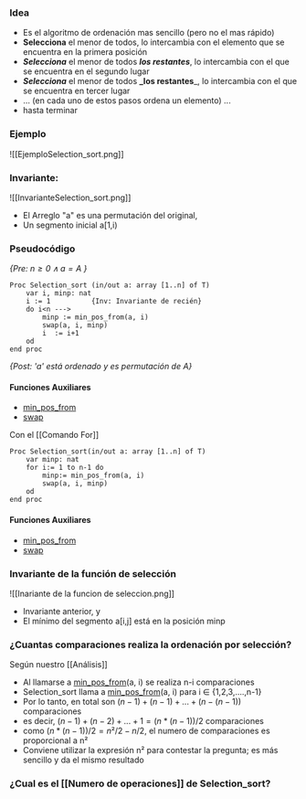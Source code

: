 ### Idea
- Es el algoritmo de ordenación mas sencillo (pero no el mas rápido)
- **Selecciona** el menor de todos, lo intercambia con el elemento que se encuentra en la primera posición 
- **_Selecciona_** el menor de todos **_los restantes_**, lo intercambia con el que se encuentra en el segundo lugar
- **_Selecciona_** el menor de todos **_los restantes**_, lo intercambia con el que se encuentra en tercer lugar 
- ... (en cada uno de estos pasos ordena un elemento) ... 
- hasta terminar
### Ejemplo

![[EjemploSelection_sort.png]]

### Invariante:

![[InvarianteSelection_sort.png]]

- El Arreglo "a" es una permutación del original,
- Un segmento inicial a[1,i) 

### Pseudocódigo

*{Pre: $n≥0 ∧ a = A$ }*
``` LenguajeDeLaMateria
Proc Selection_sort (in/out a: array [1..n] of T)
	var i, minp: nat
	i := 1          {Inv: Invariante de recién}
	do i<n --->
		minp := min_pos_from(a, i)
		swap(a, i, minp)
		i  := i+1
	od
end proc
```
*{Post: 'a' está ordenado y es permutación de A}*
#### Funciones Auxiliares
- [min_pos_from](FuncionDeSeleccion.md)
- [swap](swap.md)

Con el [[Comando For]]
```LenguajeDeLaMateria
Proc Selection_sort(in/out a: array [1..n] of T)
	var minp: nat
	for i:= 1 to n-1 do
		minp:= min_pos_from(a, i)
		swap(a, i, minp)
	od
end proc
```
#### Funciones Auxiliares
- [min_pos_from](FuncionDeSeleccion.md)
- [swap](swap.md)

### Invariante de la función de selección 

![[Inariante de la funcion de seleccion.png]]

- Invariante anterior, y
- El mínimo del segmento a[i,j] está en la posición minp

### ¿Cuantas comparaciones realiza la ordenación por selección?

Según nuestro [[Análisis]]
- Al llamarse a [min_pos_from](FuncionDeSeleccion.md)(a, i) se realiza n-i comparaciones
- Selection_sort llama a [min_pos_from](FuncionDeSeleccion.md)(a, i) para i ∈ {1,2,3,....,n-1}
- Por lo tanto, en total son $(n-1) + (n-1) + ... + (n - (n-1))$ comparaciones
- es decir, $(n-1) + (n-2) + ... + 1 = (n * (n-1))/2$ comparaciones
- como $(n * (n-1))/2  =  n²/2 - n/2$, el numero de comparaciones es proporcional a n²
- Conviene utilizar la expresión n² para contestar la pregunta; es más sencillo y da el mismo resultado

### ¿Cual es el [[Numero de operaciones]] de Selection_sort?
